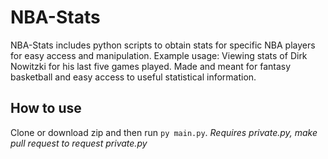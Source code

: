 # NBA-Stats
NBA-Stats includes python scripts to obtain stats for specific NBA players for easy access and manipulation. Example usage: Viewing stats of Dirk Nowitzki for his last five games played. Made and meant for fantasy basketball and easy access to useful statistical information.

## How to use
Clone or download zip and then run `py main.py`. *Requires private.py, make pull request to request private.py*


